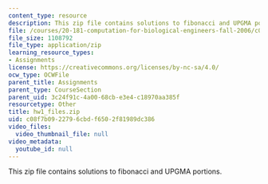 ```yaml
---
content_type: resource
description: This zip file contains solutions to fibonacci and UPGMA portions.
file: /courses/20-181-computation-for-biological-engineers-fall-2006/c08f7b0922796cbdf6502f81989dc386_hw1_files.zip
file_size: 1108792
file_type: application/zip
learning_resource_types:
- Assignments
license: https://creativecommons.org/licenses/by-nc-sa/4.0/
ocw_type: OCWFile
parent_title: Assignments
parent_type: CourseSection
parent_uid: 3c24f91c-4a00-68cb-e3e4-c18970aa385f
resourcetype: Other
title: hw1_files.zip
uid: c08f7b09-2279-6cbd-f650-2f81989dc386
video_files:
  video_thumbnail_file: null
video_metadata:
  youtube_id: null
---
```

This zip file contains solutions to fibonacci and UPGMA portions.